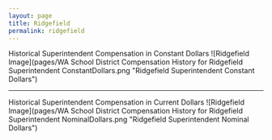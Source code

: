 ```yaml
---
layout: page
title: Ridgefield
permalink: ridgefield
---
```



Historical Superintendent Compensation in Constant Dollars
![Ridgefield Image](pages/WA School District Compensation History for Ridgefield Superintendent ConstantDollars.png "Ridgefield Superintendent Constant Dollars")

___

Historical Superintendent Compensation in Current Dollars
![Ridgefield Image](pages/WA School District Compensation History for Ridgefield Superintendent NominalDollars.png "Ridgefield Superintendent Nominal Dollars")